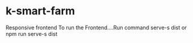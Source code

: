 # k-smart-farm
Responsive frontend
To run the Frontend....Run command serve-s dist or npm run serve-s dist
